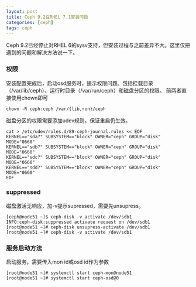 ```yaml
---
layout: post
title: Ceph 9.2在RHEL 7.1安装问题
categories: [ceph]
tags: ceph
---
```


<!--break-->


Ceph 9.2已经停止对RHEL 6的sysv支持，但安装过程与之前差异不大。这里仅把遇到的问题和解决方法说一下。

### 权限

安装配置完成后，启动osd服务时，提示权限问题。包括挂载目录（/var/lib/ceph）、运行时目录（/var/run/ceph）和磁盘分区的权限。
前两者直接使用chown即可

```
chown -R ceph:ceph /var/{lib,run}/ceph
```

磁盘分区的权限需要添加udev规则，保证重启仍生效。

```
cat > /etc/udev/rules.d/89-ceph-journal.rules << EOF
KERNEL=="sda?" SUBSYSTEM=="block" OWNER="ceph" GROUP="disk" MODE="0660"
KERNEL=="sdb?" SUBSYSTEM=="block" OWNER="ceph" GROUP="disk" MODE="0660"
KERNEL=="sdc?" SUBSYSTEM=="block" OWNER="ceph" GROUP="disk" MODE="0660"
KERNEL=="sdd?" SUBSYSTEM=="block" OWNER="ceph" GROUP="disk" MODE="0660"
EOF  
```

### suppressed

磁盘激活无响应，加-v提示supressed，需要先unsupress。

```
[ceph@node51 ~]$ ceph-disk -v activate /dev/sdb1
INFO:ceph-disk:suppressed activate request on /dev/sdb1
[root@node51 ~]# ceph-disk unsupress-activate /dev/sdb1
[root@node51 ~]# ceph-disk -v activate /dev/sdb1
```

### 服务启动方法

启动服务，需要传入mon id或osd id作为参数

```
[root@node51 ~]# systemctl start ceph-mon@node51
[root@node51 ~]# systemctl start ceph-osd@0
```

